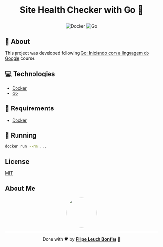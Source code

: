 # <p align="center">Site Health Checker with Go 🐋</p>

<p align="center">
<img src="https://img.shields.io/badge/Tools-Docker-informational?style=flat-square&logo=docker&color=2496ED" alt="Docker"/>
<img src="https://img.shields.io/badge/Code-Go-informational?style=flat-square&logo=go&color=00ADD8" alt="Go"/>
</p>

## 💬 About

This project was developed following [Go: Iniciando com a linguagem do Google](https://cursos.alura.com.br/course/golang) course.

## :computer: Technologies

-   [Docker](https://www.docker.com/)
-   [Go](https://golang.org/)

## :scroll: Requirements

-   [Docker](https://www.docker.com/)

## :runner: Running

```sh
docker run --rm ...
```

## License

[MIT](https://choosealicense.com/licenses/mit/)

## About Me

<p align="center">
    <a style="font-weight: bold" href="https://www.linkedin.com/in/filipe1309/">
    <img style="border-radius:50%" width="100px; "src="https://avatars.githubusercontent.com/u/2081014?s=60&v=4"/>
    </a>
</p>

---

<p align="center">
Done with ♥ by <a style="font-weight: bold" href="https://www.linkedin.com/in/filipe1309/">Filipe Leuch Bonfim</a> 🖖
</p>
